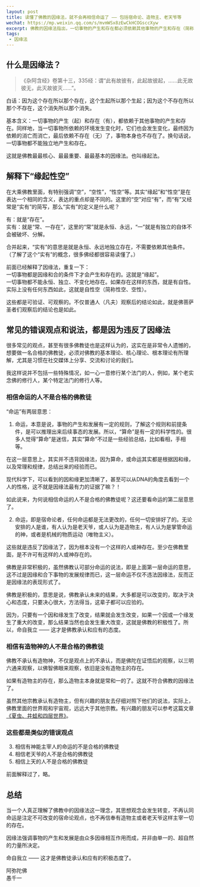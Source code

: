```yaml
---
layout: post
title: 读懂了佛教的因缘法，就不会再相信命运了 —— 包括宿命论、造物主、老天爷等
wechat: https://mp.weixin.qq.com/s/mvmWSx8zEwCkHCOGsccXyw
excerpt: 佛教的因缘法指出，一切事物的产生和存在都必须依赖其他事物的产生和存在（简称：缘起），换句话说，一切事物都不会独立地、永恒地、不变的存在（简称：自性空、性空或空性）。这就是佛教最重要的缘起性空。
tags:
 - 因缘法
---
```


## 什么是因缘法？

>《杂阿含经》卷第十三，335经：谓“此有故彼有，此起故彼起，……此无故彼无，此灭故彼灭……”。

白话：因为这个存在所以那个存在，这个生起所以那个生起；因为这个不存在所以那个不存在，这个消失所以那个消失。

基本含义：一切事物的产生（起）和存在（有），都依赖于其他事物的产生和存在。同样地，当一切事物所依赖的环境发生变化时，它们也会发生变化，最终因为依赖的消亡而消亡，最后依赖不存在（无）了，事物本身也不存在了。换句话说，一切事物都不能独立地产生和存在。

这就是佛教最最核心、最最重要、最最基本的因缘法。也叫缘起法。

## 解释下“缘起性空”

在大乘佛教里面，有特别强调“空”，“空性”，“性空”等。其实“缘起”和“性空”是在表达一个相同的含义，表达的重点却是不同的。这里的“空”对应“有”，而“有”又经常是“实有”的简写，那么“实有”的定义是什么呢？

有：就是“存在”。<br>
实有：就是“常、一存在”，这里的“常”就是永恒、永远，“一”就是有独立的自体不会被破坏、分解。

合并起来，“实有”的意思是就是永恒、永远地独立存在，不需要依赖其他条件。（了解了这个“实有”的概念，很多佛经都很容易读懂了。）

前面已经解释了因缘法，重复一下：<br>
一切事物都是因缘和合的条件下才会产生和存在的。这就是“缘起”。<br>
一切事物都不能永恒、独立、不变化地存在。如果存在这样的东西，就是有自性。实际上没有任何东西如此，这就是自性空（简称性空、空性）。

这些都是可验证、可观察的。不仅普通人（凡夫）观察后的结论如此，就是佛菩萨圣者们观察后的结论也是如此。

## 常见的错误观点和说法，都是因为违反了因缘法

很多常见的观点，甚至有很多佛教徒也是这样认为的，这实在是非常令人遗憾的，想要做一名合格的佛教徒，必须对佛教的基本理论、核心理论、根本理论有所理解，尤其是习惯在社交媒体上分享、交流和讨论的我们。

我这样说并不包括一些特殊情况，如一心一意修行某个法门的人，例如，某个老实念佛的修行人，某个特定法门的修行人等。

### 相信命运的人不是合格的佛教徒 

“命运”有两层意思：

1. 命运，本意是说，事物的产生和发展有一定的规则，了解这个规则和前提条件，是可以推理出来后续事态的发展。所以，“算命”是有一定的科学性的。很多人觉得“算命”是迷信，其实“算命”不过是一些经验总结，比如看相，手相等。

在这一层意思上，其实并不违背因缘法，因为算命，或命运其实都是根据因和缘，以及常理和规律，总结出来的经验而已。

现代科学下，可以看到的因和缘更加清晰了，甚至可以从DNA的角度去看到一个人的性格，这不就是因缘法最有力的证据了嘛？！

如此说来，为何说相信命运的人不是合格的佛教徒呢？这还要看命运的第二层意思了。

2. 命运，即是宿命论者，任何命运都是无法更改的，任何一切安排好了的。无论安排的人是谁，有人认为是老天爷，或人认为是造物主，有人认为是掌管命运的神，或者是机械的物质运动（唯物主义）。

这些就是违反了因缘法了，因为根本没有一个这样的人或神存在。至少在佛教里面，是不许可有这样的人或神存在的。

佛教是非常积极的，虽然佛教认可部分命运的说法，即是上面第一层命运的意思，这不过是因缘和合下事物的发展规律而已，这一层命运不仅不违法因缘法，反而正是因缘法的表现形式了。

佛教是积极的，意思是说，佛教承认未来的结果，大多都是可以改变的，取决于决心和态度，只要决心很大，方法得当，这辈子都可以应验的。

因为，只要有一个因和缘发生了改变，结果就会发生改变，如果一个因或一个缘发生了重大的改变，那么结果当然也会发生重大改变，这就是佛教的积极性了。所以，命自我立 —— 这才是佛教承认和应有的态度。

### 相信有造物神的人不是合格的佛教徒 

佛教不承认有造物神，不仅是观点上的不承认，而是佛陀在证悟后的观察，以三明六通来观察，以佛智佛眼来观察，依旧是没有造物主的存在。

如果有造物主的存在，那么造物主本身就是常和一的了。这就不符合佛教的因缘法了。

虽然其他宗教承认有造物主，但有兴趣的朋友去仔细对照下他们的说法，实际上，佛教里面的世界观和宇宙观，远远大于其他宗教。有兴趣的朋友可以参考这篇文章[《夏虫、井蛙和四层世界》](https://mp.weixin.qq.com/s/HpZRwttjS7obLhKpl2itMQ)。

### 这些都是类似的错误观点

3. 相信有神能主宰人的命运的不是合格的佛教徒 
4. 相信老天爷的人不是合格的佛教徒
5. 相信上天的人不是合格的佛教徒

前面解释过了，略。

## 总结

当一个人真正理解了佛教中的因缘法这一理念，其思想观念会发生转变，不再认同命运是注定不可改变的宿命论观点，也不再信奉有造物主或者老天爷这样主宰一切的存在。

因缘法强调事物的产生和发展是由众多因缘相互作用而成，并非由单一的、超自然的力量所决定。

命自我立 —— 这才是佛教徒承认和应有的积极态度了。

阿弥陀佛<br>
愚千一


